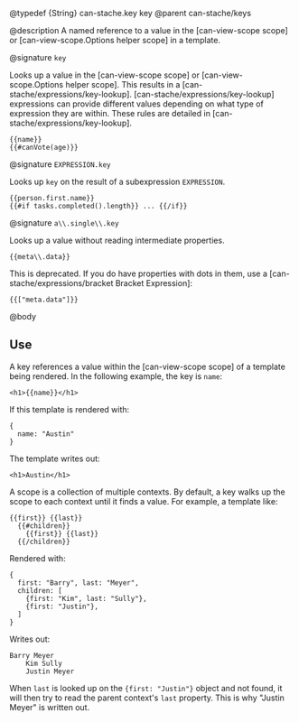 @typedef {String} can-stache.key key
@parent can-stache/keys


@description A named reference to a value in the [can-view-scope scope] or
[can-view-scope.Options helper scope] in a template.

@signature `key`

Looks up a value in the [can-view-scope scope] or
[can-view-scope.Options helper scope].  This results in a
[can-stache/expressions/key-lookup]. [can-stache/expressions/key-lookup]
expressions can provide different values depending on what type of expression they
are within.  These rules are detailed in [can-stache/expressions/key-lookup].

```
{{name}}
{{#canVote(age)}}
```

@signature `EXPRESSION.key`

Looks up `key` on the result of a subexpression `EXPRESSION`.

```
{{person.first.name}}
{{#if tasks.completed().length}} ... {{/if}}
```

@signature `a\\.single\\.key`

Looks up a value without reading intermediate properties.


```
{{meta\\.data}}
```

This is deprecated.  If you do have properties with dots in them, use a [can-stache/expressions/bracket Bracket Expression]:

```
{{["meta.data"]}}
```

@body

## Use

A key references a value within the [can-view-scope scope] of a
template being rendered. In the following example, the
key is `name`:

    <h1>{{name}}</h1>

If this template is rendered with:

    {
      name: "Austin"
    }

The template writes out:

    <h1>Austin</h1>

A scope is a collection of multiple contexts. By default, a
key walks up the scope to each context until it finds a value. For example,
a template like:

    {{first}} {{last}}
      {{#children}}
        {{first}} {{last}}
      {{/children}}

Rendered with:

    {
      first: "Barry", last: "Meyer",
      children: [
        {first: "Kim", last: "Sully"},
        {first: "Justin"},
      ]
    }

Writes out:

    Barry Meyer
        Kim Sully
        Justin Meyer

When `last` is looked up on the `{first: "Justin"}` object and not found,
it will then try to read the parent context's `last` property.  This is
why "Justin Meyer" is written out.

